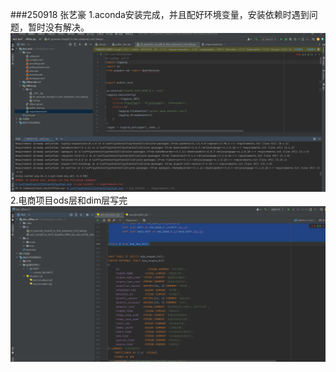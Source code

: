 ###250918 张艺豪
1.aconda安装完成，并且配好环境变量，安装依赖时遇到问题，暂时没有解决。
![img_1.png](img/img_2.png)
2.电商项目ods层和dim层写完
![img_1.png](img/img_1.png)